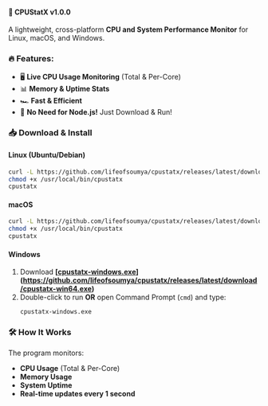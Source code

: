 #### **🚀 CPUStatX v1.0.0**
A lightweight, cross-platform **CPU and System Performance Monitor** for Linux, macOS, and Windows.

### 🔥 Features:
- 🖥️ **Live CPU Usage Monitoring** (Total & Per-Core)
- 📊 **Memory & Uptime Stats**
- 🏎️ **Fast & Efficient**
- 🎯 **No Need for Node.js!** Just Download & Run!

### 📥 **Download & Install**
#### **Linux (Ubuntu/Debian)**
```sh
curl -L https://github.com/lifeofsoumya/cpustatx/releases/latest/download/cpustatx-linux -o /usr/local/bin/cpustatx
chmod +x /usr/local/bin/cpustatx
cpustatx
```

#### **macOS**
```sh
curl -L https://github.com/lifeofsoumya/cpustatx/releases/latest/download/cpustatx-macos-arm -o /usr/local/bin/cpustatx
chmod +x /usr/local/bin/cpustatx
cpustatx
```

#### **Windows**
1. Download **[[cpustatx-windows.exe](https://github.com/lifeofsoumya/cpustatx/releases/latest/download/cpustatx-win64.exe)](https://github.com/lifeofsoumya/cpustatx/releases/latest/download/cpustatx-win64.exe)**
2. Double-click to run **OR** open Command Prompt (`cmd`) and type:
   ```
   cpustatx-windows.exe
   ```

### 🛠 **How It Works**
The program monitors:
- **CPU Usage** (Total & Per-Core)
- **Memory Usage**
- **System Uptime**
- **Real-time updates every 1 second**
